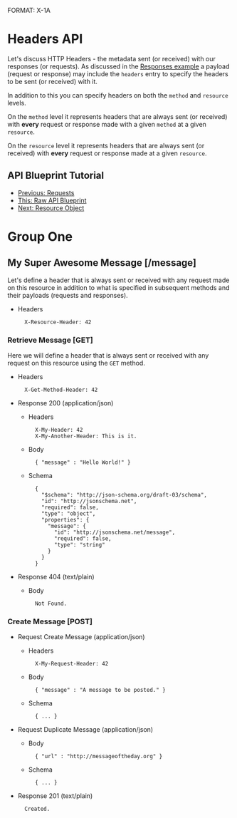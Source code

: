 FORMAT: X-1A

# Headers API
Let's discuss HTTP Headers - the metadata sent (or received) with our responses (or requests). As discussed in the [Responses example](https://github.com/apiaryio/api-blueprint/blob/master/examples/5.%20Responses.md) a payload (request or response) may include the `headers` entry to specify the headers to be sent (or received) with it.

In addition to this you can specify headers on both the `method` and `resource` levels. 

On the `method` level it represents headers that are always sent (or received) with **every** request or response made with a given `method` at a given `resource`. 

On the `resource` level it represents headers that are always sent (or received) with **every** request or response made at a given `resource`.

## API Blueprint Tutorial
+ [Previous: Requests](https://github.com/apiaryio/api-blueprint/blob/master/examples/6.%20Requests.md)
+ [This: Raw API Blueprint](https://raw.github.com/apiaryio/api-blueprint/master/examples/7.%20Headers.md)
+ [Next: Resource Object](https://github.com/apiaryio/api-blueprint/blob/master/examples/8.%20Resource%20Object.md)

# Group One

## My Super Awesome Message [/message]

Let's define a header that is always sent or received with any request made on this resource in addition to what is specified in subsequent methods and their payloads (requests and responses).

+ Headers
    
        X-Resource-Header: 42

### Retrieve Message [GET]

Here we will define a header that is always sent or received with any request on this resource using the `GET` method. 

+ Headers
    
        X-Get-Method-Header: 42

+ Response 200 (application/json)

    + Headers

            X-My-Header: 42
            X-My-Another-Header: This is it.

    + Body

            { "message" : "Hello World!" }

    + Schema

            {
              "$schema": "http://json-schema.org/draft-03/schema",
              "id": "http://jsonschema.net",
              "required": false,
              "type": "object",
              "properties": {
                "message": {
                  "id": "http://jsonschema.net/message",
                  "required": false,
                  "type": "string"
                }
              }
            }

+ Response 404 (text/plain)

    + Body

            Not Found.
        
### Create Message [POST]

+ Request Create Message (application/json)
  
    + Headers

            X-My-Request-Header: 42
    
    + Body
        
            { "message" : "A message to be posted." }

    + Schema

            { ... }

+ Request Duplicate Message (application/json)
    
    + Body
        
            { "url" : "http://messageoftheday.org" }

    + Schema

            { ... }            
        
+ Response 201 (text/plain)
        
        Created.
